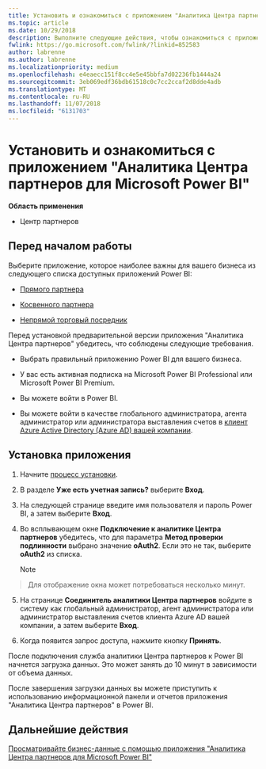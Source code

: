 ```yaml
---
title: Установить и ознакомиться с приложением "Аналитика Центра партнеров для Microsoft Power BI" | Центр партнеров
ms.topic: article
ms.date: 10/29/2018
description: Выполните следующие действия, чтобы ознакомиться с приложением "Аналитика Центра партнеров для Power BI" (для прямых партнеров в программе CSP).
fwlink: https://go.microsoft.com/fwlink/?linkid=852583
author: labrenne
ms.author: labrenne
ms.localizationpriority: medium
ms.openlocfilehash: e4eaecc151f8cc4e5e45bbfa7d02236fb1444a24
ms.sourcegitcommit: 3eb069edf36bdb61518c0c7cc2ccaf2d8dde4adb
ms.translationtype: MT
ms.contentlocale: ru-RU
ms.lasthandoff: 11/07/2018
ms.locfileid: "6131703"
---
```

# <a name="install-and-preview-the-partner-center-analytics-app-for-microsoft-power-bi"></a>Установить и ознакомиться с приложением "Аналитика Центра партнеров для Microsoft Power BI"

**Область применения**

- Центр партнеров

## <a name="before-you-begin"></a>Перед началом работы

Выберите приложение, которое наиболее важны для вашего бизнеса из следующего списка доступных приложений Power BI:
- [Прямого партнера](https://app.powerbi.com/groups/me/getdata/services/direct-providers-partner-analytics)

- [Косвенного партнера](https://app.powerbi.com/groups/me/getdata/services/indirect-providers-partner-analytics)

- [Непрямой торговый посредник](https://app.powerbi.com/groups/me/getdata/services/indirect-seller-partner-analytics)

Перед установкой предварительной версии приложения "Аналитика Центра партнеров" убедитесь, что соблюдены следующие требования.

- Выбрать правильный приложению Power BI для вашего бизнеса.

- У вас есть активная подписка на Microsoft Power BI Professional или Microsoft Power BI Premium.

- Вы можете войти в Power BI.

- Вы можете войти в качестве глобального администратора, агента администратор или администратора выставления счетов в [клиент Azure Active Directory (Azure AD) вашей компании](azure-active-directory-tenants-and-partner-center.md).

## <a name="to-install-the-app"></a>Установка приложения

1. Начните [процесс установки](https://app.powerbi.com/getdata/services/partneranalytics?cpcode=PartnerCenterAnalytics&getDataForceConnect=true&alwaysPromptForContentProviderCreds=true).

2. В разделе **Уже есть учетная запись?** выберите **Вход**. 

3.  На следующей странице введите имя пользователя и пароль Power BI, а затем выберите **Вход**. 

4.  Во всплывающем окне **Подключение к аналитике Центра партнеров** убедитесь, что для параметра **Метод проверки подлинности** выбрано значение **oAuth2**. Если это не так, выберите **oAuth2** из списка. 

    > [!NOTE]  
>  Для отображение окна может потребоваться несколько минут.

5.  На странице **Соединитель аналитики Центра партнеров** войдите в систему как глобальный администратор, агент администратора или администратор выставления счетов клиента Azure AD вашей компании, а затем выберите **Вход**.
 
6.  Когда появится запрос доступа, нажмите кнопку **Принять**. 

После подключения служба аналитики Центра партнеров к Power BI начнется загрузка данных. Это может занять до 10 минут в зависимости от объема данных. 

После завершения загрузки данных вы можете приступить к использованию информационной панели и отчетов приложения "Аналитика Центра партнеров" в Power BI.

## <a name="next-steps"></a>Дальнейшие действия

[Просматривайте бизнес-данные с помощью приложения "Аналитика Центра партнеров для Microsoft Power BI"](power-bi-app-for-direct-partners-use.md)
